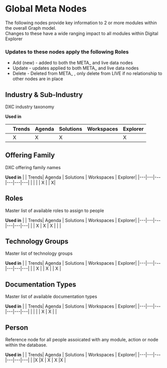 # Global Meta Nodes

The following nodes provide key information to 2 or more modules within the overall Graph model.  
Changes to these have a wide ranging impact to all modules within Digital Explorer

### Updates to these nodes apply the following Roles
* Add (new) - added to both the META_ and live data nodes
* Update - updates applied to both META_ and live data nodes
* Delete - Deleted from META_ , only delete from LIVE if no relationship to other nodes are in place


## Industry & Sub-Industry
DXC industry taxonomy

**Used in**

|   | Trends| Agenda | Solutions | Workspaces | Explorer|
|---|---    |---     |---        |--          |---      |
|   | X     | X      | X         |            |     X   |


## Offering Family
DXC offering family names 

**Used in**
| | Trends| Agenda | Solutions | Workspaces | Explorer|
|---|---|---|---|---|---|
| |  |  | X | | X|

## Roles
Master list of available roles to assign to people

**Used in**
| | Trends| Agenda | Solutions | Workspaces | Explorer|
|---|---|---|---|---|---|
| | X | X | X | | |


## Technology Groups
Master list of technology groups

**Used in**
| | Trends| Agenda | Solutions | Workspaces | Explorer|
|---|---|---|---|---|---|
| | X |  | X | | X |

## Documentation Types
Master list of available documentation types

**Used in**
| | Trends| Agenda | Solutions | Workspaces | Explorer|
|---|---|---|---|---|---|
| | |  | X | X |  |

## Person
Reference node for all people assoicated with any module, action or node within the database.

**Used in**
| | Trends| Agenda | Solutions | Workspaces | Explorer|
|---|---|---|---|---|---|
| |X |X  | X | X |X  |
